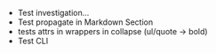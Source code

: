 - Test investigation...
- Test propagate in Markdown Section
- tests attrs in wrappers in collapse (ul/quote -> bold)
- Test CLI